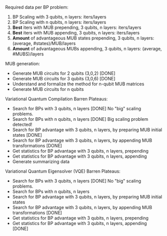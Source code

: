 Required data per BP problem:
1.  BP Scaling with 3 qubits, n layers: iters/layers
2.  BP Scaling with n qubits, n layers: iters/layers
3.  **Best** iters with MUB prepending, 3 qubits, n layers: iters/layers
4.  **Best** iters with MUB appending, 3 qubits, n layers: iters/layers
5.  **Amount** of advantageous MUB states prepending, 3 qubits, n layers: (average, #states)/MUB/layers
6.  **Amount** of advantageous MUBs appending, 3 qubits, n layers: (average, #MUBS)/layers


MUB generation:

-   Generate MUB circuits for 2 qubits (3,0,2)  [DONE]
-   Generate MUB circuits for 3 qubits (3,0,6)  [DONE]
-   Understand and formalize the method for n-qubit MUB matrices
-   Generate MUB circuits for n qubits

Variational Quantum Compilation Barren Plateaus:
-   Search for BPs with 3 qubits, n layers  [DONE]
    No "big" scaling problems.
-   Search for BPs with n qubits, n layers  [DONE]
    Big scaling problem detected!
-   Search for BP advantage with 3 qubits, n layers, by preparing MUB initial states [DONE]
-   Search for BP advantage with 3 qubits, n layers, by appending MUB transformations [DONE]
-   Get statistics for BP advantage with 3 qubits, n layers, prepending
-   Get statistics for BP advantage with 3 qubits, n layers, appending
-   Generate summarizing data


Variational Quantum Eigensolver (VQE) Barren Plateaus:
-   Search for BPs with 3 qubits, n layers  [DONE]
    No "big" scaling problems.
-   Search for BPs with n qubits, n layers
-   Search for BP advantage with 3 qubits, n layers, by preparing MUB initial states
-   Search for BP advantage with 3 qubits, n layers, by appending MUB transformations [DONE]
-   Get statistics for BP advantage with 3 qubits, n layers, prepending
-   Get statistics for BP advantage with 3 qubits, n layers, appending [DONE]